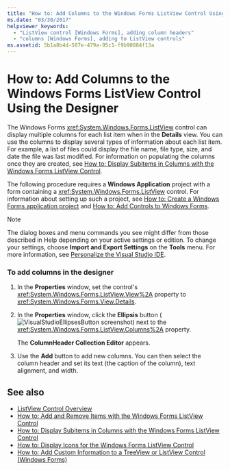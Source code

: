 ```yaml
---
title: "How to: Add Columns to the Windows Forms ListView Control Using the Designer"
ms.date: "03/30/2017"
helpviewer_keywords: 
  - "ListView control [Windows Forms], adding column headers"
  - "columns [Windows Forms], adding to ListView controls"
ms.assetid: 5b1a8b4d-587e-479a-95c1-f9b90884f13a
---
```

# How to: Add Columns to the Windows Forms ListView Control Using the Designer
The Windows Forms <xref:System.Windows.Forms.ListView> control can display multiple columns for each list item when in the **Details** view. You can use the columns to display several types of information about each list item. For example, a list of files could display the file name, file type, size, and date the file was last modified. For information on populating the columns once they are created, see [How to: Display Subitems in Columns with the Windows Forms ListView Control](../../../../docs/framework/winforms/controls/how-to-display-subitems-in-columns-with-the-windows-forms-listview-control.md).  
  
 The following procedure requires a **Windows Application** project with a form containing a <xref:System.Windows.Forms.ListView> control. For information about setting up such a project, see [How to: Create a Windows Forms application project](/visualstudio/ide/step-1-create-a-windows-forms-application-project) and [How to: Add Controls to Windows Forms](../../../../docs/framework/winforms/controls/how-to-add-controls-to-windows-forms.md).  
  
> [!NOTE]
>  The dialog boxes and menu commands you see might differ from those described in Help depending on your active settings or edition. To change your settings, choose **Import and Export Settings** on the **Tools** menu. For more information, see [Personalize the Visual Studio IDE](/visualstudio/ide/personalizing-the-visual-studio-ide).  
  
### To add columns in the designer  
  
1.  In the **Properties** window, set the control's <xref:System.Windows.Forms.ListView.View%2A> property to <xref:System.Windows.Forms.View.Details>.  
  
2.  In the **Properties** window, click the **Ellipsis** button (![VisualStudioEllipsesButton screenshot](../../../../docs/framework/winforms/media/vbellipsesbutton.png "vbEllipsesButton")) next to the <xref:System.Windows.Forms.ListView.Columns%2A> property.  
  
     The **ColumnHeader Collection Editor** appears.  
  
3.  Use the **Add** button to add new columns. You can then select the column header and set its text (the caption of the column), text alignment, and width.  
  
## See also
- [ListView Control Overview](../../../../docs/framework/winforms/controls/listview-control-overview-windows-forms.md)
- [How to: Add and Remove Items with the Windows Forms ListView Control](../../../../docs/framework/winforms/controls/how-to-add-and-remove-items-with-the-windows-forms-listview-control.md)
- [How to: Display Subitems in Columns with the Windows Forms ListView Control](../../../../docs/framework/winforms/controls/how-to-display-subitems-in-columns-with-the-windows-forms-listview-control.md)
- [How to: Display Icons for the Windows Forms ListView Control](../../../../docs/framework/winforms/controls/how-to-display-icons-for-the-windows-forms-listview-control.md)
- [How to: Add Custom Information to a TreeView or ListView Control (Windows Forms)](../../../../docs/framework/winforms/controls/add-custom-information-to-a-treeview-or-listview-control-wf.md)
